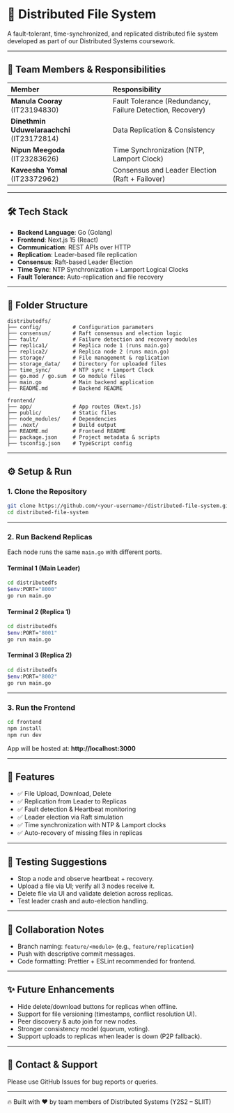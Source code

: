 # 📂 Distributed File System

A fault-tolerant, time-synchronized, and replicated distributed file system developed as part of our Distributed Systems coursework.

---

## 👥 Team Members & Responsibilities

| Member | Responsibility |
| :--- | :--- |
| **Manula Cooray** (IT23194830) | Fault Tolerance (Redundancy, Failure Detection, Recovery) |
| **Dinethmin Uduwelaraachchi** (IT23172814) | Data Replication & Consistency |
| **Nipun Meegoda** (IT23283626) | Time Synchronization (NTP, Lamport Clock) |
| **Kaveesha Yomal** (IT23372962) | Consensus and Leader Election (Raft + Failover) |

---

## 🛠️ Tech Stack

- **Backend Language**: Go (Golang)
- **Frontend**: Next.js 15 (React)
- **Communication**: REST APIs over HTTP
- **Replication**: Leader-based file replication
- **Consensus**: Raft-based Leader Election
- **Time Sync**: NTP Synchronization + Lamport Logical Clocks
- **Fault Tolerance**: Auto-replication and file recovery

---

## 📁 Folder Structure

```
distributedfs/
├── config/          # Configuration parameters
├── consensus/       # Raft consensus and election logic
├── fault/           # Failure detection and recovery modules
├── replica1/        # Replica node 1 (runs main.go)
├── replica2/        # Replica node 2 (runs main.go)
├── storage/         # File management & replication
├── storage_data/    # Directory for uploaded files
├── time_sync/       # NTP sync + Lamport Clock
├── go.mod / go.sum  # Go module files
├── main.go          # Main backend application
├── README.md        # Backend README

frontend/
├── app/             # App routes (Next.js)
├── public/          # Static files
├── node_modules/    # Dependencies
├── .next/           # Build output
├── README.md        # Frontend README
├── package.json     # Project metadata & scripts
├── tsconfig.json    # TypeScript config
```

---

## ⚙️ Setup & Run

### 1. Clone the Repository

```bash
git clone https://github.com/<your-username>/distributed-file-system.git
cd distributed-file-system
```

---

### 2. Run Backend Replicas

Each node runs the same `main.go` with different ports.

#### Terminal 1 (Main Leader)
```bash
cd distributedfs
$env:PORT="8000"
go run main.go
```

#### Terminal 2 (Replica 1)
```bash
cd distributedfs
$env:PORT="8001"
go run main.go
```

#### Terminal 3 (Replica 2)
```bash
cd distributedfs
$env:PORT="8002"
go run main.go
```

---

### 3. Run the Frontend

```bash
cd frontend
npm install
npm run dev
```

App will be hosted at: **http://localhost:3000**

---

## 🧪 Features

- ✅ File Upload, Download, Delete
- ✅ Replication from Leader to Replicas
- ✅ Fault detection & Heartbeat monitoring
- ✅ Leader election via Raft simulation
- ✅ Time synchronization with NTP & Lamport clocks
- ✅ Auto-recovery of missing files in replicas

---

## 🧪 Testing Suggestions

- Stop a node and observe heartbeat + recovery.
- Upload a file via UI; verify all 3 nodes receive it.
- Delete file via UI and validate deletion across replicas.
- Test leader crash and auto-election handling.

---

## 🤝 Collaboration Notes

- Branch naming: `feature/<module>` (e.g., `feature/replication`)
- Push with descriptive commit messages.
- Code formatting: Prettier + ESLint recommended for frontend.

---

## ✨ Future Enhancements

- Hide delete/download buttons for replicas when offline.
- Support for file versioning (timestamps, conflict resolution UI).
- Peer discovery & auto join for new nodes.
- Stronger consistency model (quorum, voting).
- Support uploads to replicas when leader is down (P2P fallback).

---

## 📩 Contact & Support

Please use GitHub Issues for bug reports or queries.

--- 

🔥 Built with ❤️ by team members of Distributed Systems (Y2S2 – SLIIT)
